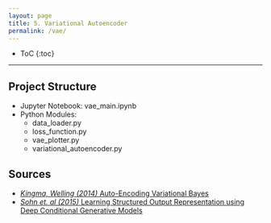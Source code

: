 ```yaml
---
layout: page
title: 5. Variational Autoencoder
permalink: /vae/
---
```

* ToC
{:toc}

---

## Project Structure

+ Jupyter Notebook: vae_main.ipynb  
+ Python Modules:
	+ data_loader.py
	+ loss_function.py
	+ vae_plotter.py
	+ variational_autoencoder.py

## Sources

+ [*Kingma, Welling (2014)* Auto-Encoding Variational Bayes](https://arxiv.org/abs/1312.6114)
+ [*Sohn et. al (2015)* Learning Structured Output Representation using Deep Conditional Generative Models](https://papers.nips.cc/paper/2015/hash/8d55a249e6baa5c06772297520da2051-Abstract.html)